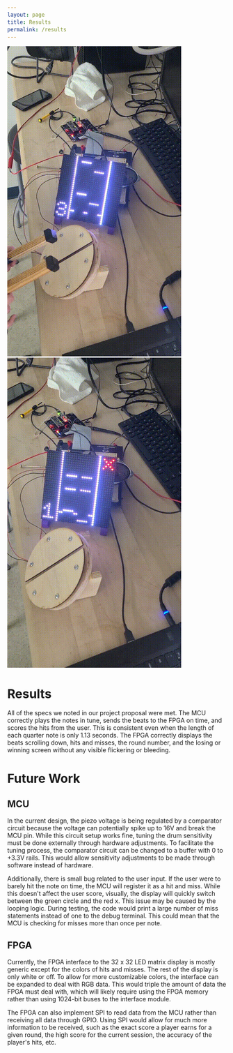 ```yaml
---
layout: page
title: Results
permalink: /results
---
```


![win_demo](./assets/vid/win_demo.gif)
![game-over_demo](./assets/vid/game-over_demo.gif)

# Results

All of the specs we noted in our project proposal were met. The MCU correctly plays the notes in tune, sends the beats to the FPGA on time, and scores the hits from the user. This is consistent even when the length of each quarter note is only 1.13 seconds. The FPGA correctly displays the beats scrolling down, hits and misses, the round number, and the losing or winning screen without any visible flickering or bleeding. 

# Future Work

## MCU

In the current design, the piezo voltage is being regulated by a comparator circuit because the voltage can potentially spike up to 16V and break the MCU pin. While this circuit setup works fine, tuning the drum sensitivity must be done externally through hardware adjustments. To facilitate the tuning process, the comparator circuit can be changed to a buffer with 0 to +3.3V rails. This would allow sensitivity adjustments to be made through software instead of hardware. 

Additionally, there is small bug related to the user input. If the user were to barely hit the note on time, the MCU will register it as a hit and miss. While this doesn't affect the user score, visually, the display will quickly switch between the green circle and the red x. This issue may be caused by the looping logic. During testing, the code would print a large number of miss statements instead of one to the debug terminal. This could mean that the MCU is checking for misses more than once per note.   


## FPGA

Currently, the FPGA interface to the 32 x 32 LED matrix display is mostly generic except for the colors of hits and misses. The rest of the display is only white or off. To allow for more customizable colors, the interface can be expanded to deal with RGB data. This would triple the amount of data the FPGA must deal with, which will likely require using the FPGA memory rather than using 1024-bit buses to the interface module.

The FPGA can also implement SPI to read data from the MCU rather than receiving all data through GPIO. Using SPI would allow for much more information to be received, such as the exact score a player earns for a given round, the high score for the current session, the accuracy of the player's hits, etc. 
